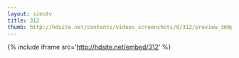 ```yaml
---
layout: sieutv
title: 312
thumb: http://hdsite.net/contents/videos_screenshots/0/312/preview_360p.mp4.jpg
---
```

{% include iframe src='http://hdsite.net/embed/312' %}
 
